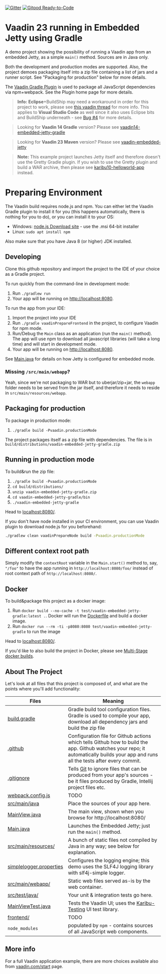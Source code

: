 [![Gitter](https://badges.gitter.im/Join%20Chat.svg)](https://gitter.im/vaadin-flow/Lobby#?utm_source=badge&utm_medium=badge&utm_campaign=pr-badge)
[![Gitpod Ready-to-Code](https://img.shields.io/badge/Gitpod-Ready--to--Code-blue?logo=gitpod)](https://gitpod.io/#https://github.com/mvysny/vaadin14-embedded-jetty-gradle)

# Vaadin 23 running in Embedded Jetty using Gradle

A demo project showing the possibility of running a Vaadin app from an
embedded Jetty, as a simple `main()` method. Sources are in Java only.

Both the development and production modes are supported. Also, the project
demoes packaging itself into a zip file containing
a list of jars and a runner script. See "Packaging for production" below
for more details.

The [Vaadin Gradle Plugin](https://vaadin.com/docs/latest/flow/guide/start/gradle)
is used to package all JavaScript dependencies via npm+webpack. See the Plugin
home page for more details.

> **Info:** **Eclipse**+BuildShip may need a workaround in order for this project to work,
> please see [this vaadin thread](https://vaadin.com/forum/thread/18241436) for more info.
> This applies to **Visual Studio Code** as well since it also uses Eclipse bits and BuildShip
> underneath - see [Bug #4](https://github.com/mvysny/vaadin14-embedded-jetty-gradle/issues/4)
> for more details.

> Looking for **Vaadin 14 Gradle** version? Please see [vaadin14-embedded-jetty-gradle](https://github.com/mvysny/vaadin14-embedded-jetty-gradle)

> Looking for **Vaadin 23 Maven** version? Please see [vaadin-embedded-jetty](https://github.com/mvysny/vaadin-embedded-jetty)

> **Note:** This example project launches Jetty itself and therefore doesn't use the Gretty Gradle plugin.
If you wish to use the Gretty plugin and build a WAR archive, then please see
[karibu10-helloworld-app](https://github.com/mvysny/karibu10-helloworld-application) instead.

# Preparing Environment

The Vaadin build requires node.js and npm. You can either let the Vaadin Gradle plugin to install it for
you (this happens automatically, there is nothing for you to do), or you can install it to your OS:

* Windows: [node.js Download site](https://nodejs.org/en/download/) - use the .msi 64-bit installer
* Linux: `sudo apt install npm`

Also make sure that you have Java 8 (or higher) JDK installed.

## Developing

Clone this github repository and import the project to the IDE of your choice
as a Gradle project.

To run quickly from the command-line in development mode:

1. Run `./gradlew run`
2. Your app will be running on [http://localhost:8080](http://localhost:8080).

To run the app from your IDE:

1. Import the project into your IDE
2. Run `./gradle vaadinPrepareFrontend` in the project, to configure Vaadin for npm mode.
3. Run/Debug the `Main` class as an application (run the `main()` method).
   The app will use npm to download all javascript libraries (will take a long time)
   and will start in development mode.
4. Your app will be running on [http://localhost:8080](http://localhost:8080).

See [Main.java](src/main/java/com/vaadin/starter/skeleton/Main.java)
for details on how Jetty is configured for embedded mode.

### Missing `/src/main/webapp`?

Yeah, since we're not packaging to WAR but to uberjar/zip+jar, the `webapp` folder needs to be
served from the jar itself, and therefore it needs to reside in `src/main/resources/webapp`.

## Packaging for production

To package in production mode:

1. `./gradle build -Pvaadin.productionMode`

The project packages itself as a zip file with dependencies. The file is
in `build/distributions/vaadin-embedded-jetty-gradle.zip`

## Running in production mode

To build&run the zip file:

1. `./gradle build -Pvaadin.productionMode`
2. `cd build/distributions/`
3. `unzip vaadin-embedded-jetty-gradle.zip`
4. `cd vaadin-embedded-jetty-gradle/bin`
5. `./vaadin-embedded-jetty-gradle`

Head to [localhost:8080/](http://localhost:8080).

If you don't have node installed in your CI environment, you can use Vaadin plugin to download node.js for you beforehand:

```bash
./gradlew clean vaadinPrepareNode build -Pvaadin.productionMode
```

## Different context root path

Simply modify the `contextRoot` variable in the `Main.start()` method to, say, `"/foo"`
to have the app running in `http://localhost:8080/foo/` instead of root context path of `http://localhost:8080/`.

## Docker

To build&package this project as a docker image:

1. Run `docker build --no-cache -t test/vaadin-embedded-jetty-gradle:latest .`. Docker will run the [Dockerfile](Dockerfile) and build a docker image.
2. Run `docker run --rm -ti -p8080:8080 test/vaadin-embedded-jetty-gradle` to run the image

Head to [localhost:8080/](http://localhost:8080).

If you'd like to also build the project in Docker, please see [Multi-Stage docker builds](https://mvysny.github.io/multi-stage-docker-build/).

## About The Project

Let's look at all files that this project is composed of, and what are the points where you'll add functionality:

| Files                                                                            | Meaning
|----------------------------------------------------------------------------------| -------
| [build.gradle](build.gradle)                                                     | Gradle build tool configuration files. Gradle is used to compile your app, download all dependency jars and build the zip file
| [.github](.github)                                                               | Configuration file for Github actions which tells Github how to build the app. Github watches your repo; it automatically builds your app and runs all the tests after every commit.
| [.gitignore](.gitignore)                                                         | Tells [Git](https://git-scm.com/) to ignore files that can be produced from your app's sources - be it files produced by Gradle, Intellij project files etc.
| [webpack.config.js](webpack.config.js)                                           | TODO
| [src/main/java](src/main/java)                                                   | Place the sources of your app here.
| [MainView.java](src/main/java/com/vaadin/starter/skeleton/MainView.java)         | The main view, shown when you browse for http://localhost:8080/
| [Main.java](src/main/java/com/vaadin/starter/skeleton/Main.java)                 | Launches the Embedded Jetty; just run the `main()` method.
| [src/main/resources/](src/main/resources)                                        | A bunch of static files not compiled by Java in any way; see below for explanation.
| [simplelogger.properties](src/main/resources/simplelogger.properties)            | Configures the logging engine; this demo uses the SLF4J logging library with slf4j-simple logger.
| [src/main/webapp/](src/main/webapp)                                              | Static web files served as-is by the web container.
| [src/test/java/](src/test/java)                                                  | Your unit & integration tests go here.
| [MainViewTest.java](src/test/java/com/vaadin/starter/skeleton/MainViewTest.java) | Tests the Vaadin UI; uses the [Karibu-Testing](https://github.com/mvysny/karibu-testing) UI test library.
| [frontend/](frontend)                                                            | TODO
| `node_modules`                                                                   | populated by `npm` - contains sources of all JavaScript web components.

## More info

For a full Vaadin application example, there are more choices available also from [vaadin.com/start](https://vaadin.com/start) page.
